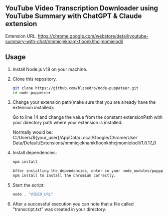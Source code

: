 ## YouTube Video Transcription Downloader using YouTube Summary with ChatGPT & Claude extension

Extension URL: https://chrome.google.com/webstore/detail/youtube-summary-with-chat/nmmicjeknamkfloonkhhcjmomieiodli

## Usage

1. Install Node.js v18 on your machine.
2. Clone this repository.
   ```sh
   git clone https://github.com/blzpedro/node-puppeteer.git
   cd node-puppeteer
3. Change your extension path(make sure that you are already have the extension installed):

   Go to line 14 and change the value from the constant extensionPath with your directory path where your extension is installed. 

   Normally would be: 
   C:/Users/${your_user}/AppData/Local/Google/Chrome/User Data/Default/Extensions/nmmicjeknamkfloonkhhcjmomieiodli/1.0.17_0
4. Install dependencies:

   ```sh
   npm install

   After installing the dependencies, enter in your node_modules/pupppeteer then do another 
   npm install to install the Chromium correctly.
5. Start the script:

   ```sh
   node . "VIDEO_URL"
6. After a successful execution you can note that a file called "transcript.txt" was created in your directory.
